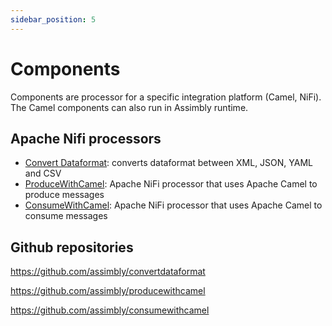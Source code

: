 ```yaml
---
sidebar_position: 5
---
```


# Components

Components are processor for a specific integration platform (Camel, NiFi). The Camel components 
can also run in Assimbly runtime.

## Apache Nifi processors

- [Convert Dataformat](https://github.com/assimbly/convertdataformat): converts dataformat between XML, JSON, YAML and CSV
- [ProduceWithCamel](https://github.com/assimbly/producewithcamel): Apache NiFi processor that uses Apache Camel to produce messages
- [ConsumeWithCamel](https://github.com/assimbly/consumewithcamel): Apache NiFi processor that uses Apache Camel to consume messages 
 

## Github repositories

https://github.com/assimbly/convertdataformat

https://github.com/assimbly/producewithcamel

https://github.com/assimbly/consumewithcamel